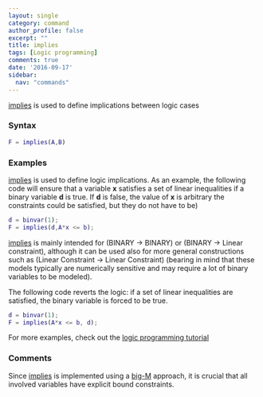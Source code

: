 ```yaml
---
layout: single
category: command
author_profile: false
excerpt: ""
title: implies
tags: [Logic programming]
comments: true
date: '2016-09-17'
sidebar:
  nav: "commands"
---
```


[implies](/command/implies) is used to define implications between logic cases

### Syntax

````matlab
F = implies(A,B)
````

### Examples

[implies](/command/implies) is used to define logic implications. As an example, the following code will ensure that a variable **x** satisfies a set of linear inequalities if a binary variable **d** is true. If **d** is false, the value of **x** is arbitrary the constraints could be satisfied, but they do not have to be)

````matlab
d = binvar(1);
F = implies(d,A*x <= b);
````

[implies](/command/implies) is mainly intended for (BINARY -> BINARY) or (BINARY -> Linear constraint), although it can be used also for more general constructions such as (Linear Constraint -> Linear Constraint) (bearing in mind that these models typically are numerically sensitive and may require a lot of binary variables to be modeled).

The following code reverts the logic: if a set of linear inequalities are satisfied, the binary variable is forced to be true.

````matlab
d = binvar(1);
F = implies(A*x <= b, d);
````

For more examples, check out the [logic programming tutorial](/tutorial/logicprogramming)

### Comments
Since [implies](/command/implies) is implemented using a [big-M](/tutorial/bigmandconvexhulls) approach, it is crucial that all involved variables have explicit bound constraints.
